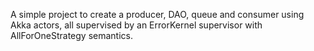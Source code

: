 A simple project to create a producer, DAO, queue and consumer using Akka actors, all supervised by an ErrorKernel supervisor with AllForOneStrategy semantics.
